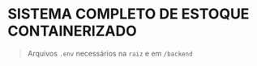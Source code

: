 # SISTEMA COMPLETO DE ESTOQUE CONTAINERIZADO

> Arquivos `.env` necessários na `raiz` e em `/backend`
